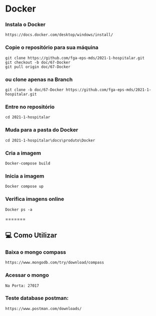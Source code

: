 # Docker

### Instala o Docker
   
    https://docs.docker.com/desktop/windows/install/

### Copie o repositório para sua máquina

    git clone https://github.com/fga-eps-mds/2021-1-hospitalar.git
    git checkout -b doc/67-Docker
    git pull origin doc/67-Docker

### ou clone apenas na Branch
    git clone -b doc/67-Docker https://github.com/fga-eps-mds/2021-1-hospitalar.git

### Entre no repositório
    cd 2021-1-hospitalar

### Muda para a pasta do Docker

    cd 2021-1-hospitalar\docs\produto\Docker
    
### Cria a imagem
     
    Docker-compose build
    

### Inicia a imagem
    
    Docker compose up


### Verifica imagens online
    
    Docker ps -a
=======
## 💻 Como Utilizar 

### Baixa o mongo compass
    
    https://www.mongodb.com/try/download/compass

### Acessar o mongo
    
    Na Porta: 27017

### Teste database postman:
   
    https://www.postman.com/downloads/